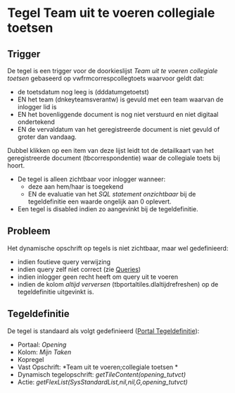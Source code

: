 # Tegel Team uit te voeren collegiale toetsen

## Trigger

De tegel is een trigger voor de doorkieslijst *Team uit te voeren collegiale toetsen* gebaseerd op vwfrmcorrespcollegtoets waarvoor geldt dat:

  * de toetsdatum nog leeg is (dddatumgetoetst)  
  * EN het team (dnkeyteamsverantw)  is gevuld met een team waarvan de inlogger lid is
  * EN het bovenliggende document is nog niet verstuurd en niet digitaal ondertekend
  * EN de vervaldatum van het geregistreerde document is niet gevuld of groter dan vandaag.

Dubbel klikken op een item van deze lijst leidt tot de detailkaart van het geregistreerde document (tbcorrespondentie) waar de collegiale toets bij hoort.

  * De tegel is alleen zichtbaar voor inlogger wanneer:
    * deze aan hem/haar is toegekend 
    * EN de evaluatie van het *SQL statement onzichtbaar* bij de tegeldefinitie een waarde ongelijk aan 0 oplevert. 
  * Een tegel is disabled indien zo aangevinkt bij de tegeldefinitie.

## Probleem

Het dynamische opschrift op tegels is niet zichtbaar, maar wel gedefinieerd:

  * indien foutieve query verwijzing  
  * indien query zelf niet correct (zie [Queries](/docs/instellen_inrichten/queries.md))
  * indien inlogger geen recht heeft om query uit te voeren  
  * indien de kolom *altijd verversen* (tbportaltiles.dlaltijdrefreshen) op de tegeldefinitie uitgevinkt is.

## Tegeldefinitie

De tegel is standaard als volgt gedefinieerd ([Portal Tegeldefinitie](/docs/instellen_inrichten/portaldefinitie/portal_tegel.md)):

  * Portaal: *Opening*
  * Kolom: *Mijn Taken*
  * Kopregel
  * Vast Opschrift: *Team uit te voeren;collegiale toetsen *
  * Dynamisch tegelopschrift: *getTileContent(opening_tutvct)*
  * Actie: *getFlexList(SysStandardList,nil,nil,G,opening_tutvct)*

